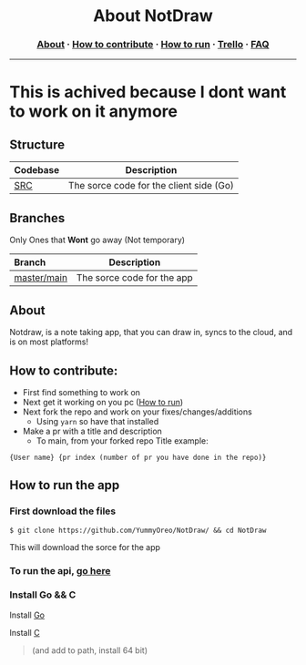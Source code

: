 
<div align="center"><img src=""></div>
<h1 align="center">About NotDraw</h1>
<h3 align="center"><a href="#about">About</a> · <a href="#how-to-contribute">How to contribute</a> · <a href="#how-to-run-the-app">How to run</a> · <a href="https://trello.com/b/CCdaLcA9">Trello</a> · <a href="FAQ.md">FAQ</a></h3>

---

# This is achived because I dont want to work on it anymore

## Structure

| Codebase               |                   Description                    |
| :--------------------- | :----------------------------------------------: |
| [SRC](src) | The sorce code for the client side (Go) |

## Branches

Only Ones that **Wont** go away (Not temporary)

| Branch                                                     |           Description           |
| :--------------------------------------------------------- | :-----------------------------: |
| [master/main](https://github.com/Yummyoreo/NotDraw/) | The sorce code for the app |

## About

Notdraw, is a note taking app, that you can draw in, syncs to the cloud, and is on most platforms!

## How to contribute:

- First find something to work on
- Next get it working on you pc ([How to run](#how-to-run-the-app))
- Next fork the repo and work on your fixes/changes/additions
  - Using `yarn` so have that installed
- Make a pr with a title and description
  - To main, from your forked repo
Title example:
```
{User name} {pr index (number of pr you have done in the repo)}
```

## How to run the app


### First download the files

```console
$ git clone https://github.com/YummyOreo/NotDraw/ && cd NotDraw
```

This will download the sorce for the app

### To run the api, [go here](https://github.com/OreoDivision/chat-house/blob/master/dinner/README.md)

### Install Go && C

Install [Go](https://golang.org/)

Install [C](https://sourceforge.net/projects/mingw-w64/files/Toolchains%20targetting%20Win32/Personal%20Builds/mingw-builds/installer/mingw-w64-install.exe/download) 
> (and add to path, install 64 bit)
